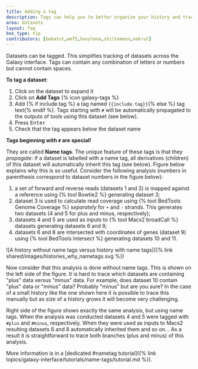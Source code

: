 ```yaml
---
title: Adding a tag
description: Tags can help you to better organize your history and track datasets.
area: datasets
layout: faq
box_type: tip
contributors: [bebatut,wm75,hexylena,shiltemann,nekrut]
---
```

Datasets can be tagged. This simplifies tracking of datasets across the Galaxy interface. Tags can contain any combination of letters or numbers but cannot contain spaces. 

**To tag a dataset**:
 
1. Click on the dataset to expand it
2. Click on **Add Tags** {% icon galaxy-tags %}
3. Add {% if include.tag %} a tag named `{{include.tag}}`{% else %} tag text{% endif %}. Tags starting with `#` will be automatically propagated to the outputs of tools using this dataset (see below).
4. Press <kbd>Enter</kbd>
5. Check that the tag appears below the dataset name

**Tags beginning with `#` are special!**

They are called **Name tags**. The unique feature of these tags is that they *propagate*: if a dataset is labelled with a name tag, all derivatives (children) of this dataset will automatically inherit this tag (see below). Figure below explains why this is so useful. Consider the following analysis (numbers in parenthesis correspond to dataset numbers in the figure below): 

1. a set of forward and reverse reads (datasets 1 and 2) is mapped against a reference using {% tool Bowtie2 %} generating dataset 3;
1. dataset 3 is used to calculate read coverage using {% tool BedTools Genome Coverage %} *separately* for `+` and `-` strands. This generates two datasets (4 and 5 for plus and minus, respectively);
1. datasets 4 and 5 are used as inputs to {% tool Macs2 broadCall %} datasets generating datasets 6 and 8;
1. datasets 6 and 8 are intersected with coordinates of genes (dataset 9) using {% tool BedTools Intersect %} generating datasets 10 and 11.

![A history without name tags versus history with name tags]({% link shared/images/histories_why_nametags.svg %})

Now consider that this analysis is done without name tags. This is shown on the left side of the figure. It is hard to trace which datasets are containing "plus" data versus "minus" data. For example, does dataset 10 contain "plus" data or "minus" data? Probably "minus" but are you sure? In the case of a small history like the one shown here it is possible to trace this manually but as size of a history grows it will become very challenging.

Right side of the figure shows exactly the same analysis, but using name tags. When the analysis was conducted datasets 4 and 5 were tagged with `#plus` and `#minus`, respectively. When they were used as inputs to Macs2 resulting datasets 6 and 8 automatically inherited them and so on... As a result it is straightforward to trace both branches (plus and minus) of this analysis. 

More information is in a [dedicated #nametag tutorial]({% link topics/galaxy-interface/tutorials/name-tags/tutorial.md %}).


<!-- Image is here = https://docs.google.com/drawings/d/1iiNsau6ddiE2MV9qMyekUq2mrpDHHcc02bXtcFEAnhY/edit?usp=sharing -->

